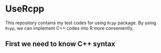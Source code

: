 # UseRcpp

This repository contains my test codes for using `Rcpp` package. By using `Rcpp`, we can implement C++ codes into R more conveniently. 

## First we need to know C++ syntax

